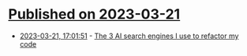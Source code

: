 # [Published on 2023-03-21](index.md)

* [2023-03-21, 17:01:51](https://lobste.rs/s/1yruu5/3_ai_search_engines_i_use_refactor_my_code) - [The 3 AI search engines I use to refactor my code](https://www.gnod.com/search/ai)
